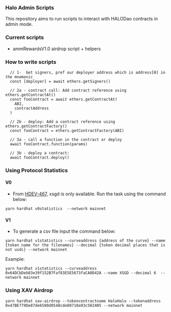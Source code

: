 ### Halo Admin Scripts

This repository aims to run scripts to interact with HALODao contracts in admin mode.

### Current scripts

- ammRewardsV1.0 airdrop script + helpers

### How to write scripts

```
  // 1-  Get signers, pref our deployer address which is address[0] in the mnemonic
  const [deployer] = await ethers.getSigners()

  // 2a - contract call: Add contract reference using ethers.getContractAt()
  const fooContract = await ethers.getContractAt(
    ABI,
    contractAddress
  )

  // 2b - deploy: Add a contract reference using ethers.getContractFactory()
  const fooContract = ethers.getContractFactory(ABI)

  // 3a - call a function in the contract or deploy
  await fooContract.function(params)

  // 3b - deploy a contract:
  await fooContract.deploy()

```

### Using Protocol Statistics

#### V0

- From [HDEV-467](https://halodao.atlassian.net/browse/HDEV-467), xsgd is only available. Run the task using the command below:

```
yarn hardhat v0statistics  --network mainnet
```

#### V1

- To generate a csv file input the command below:

```
yarn hardhat v1statistics --curveaddress {address of the curve} --name {token name for the filenames} --decimal {token decimal places that is not usdc} --network mainnet
```

Example:

```
yarn hardhat v1statistics --curveaddress 0x64DCbDeb83e39f152B7Faf83E5E5673faCA0D42A --name XSGD --decimal 6  --network mainnet
```

### Using XAV Airdrop 
```
yarn hardhat xav-airdrop --tokencontractname HaloHalo --tokenaddress 0x47BE779De87de6580d0548cde80710a93c502405 --network mainnet
```